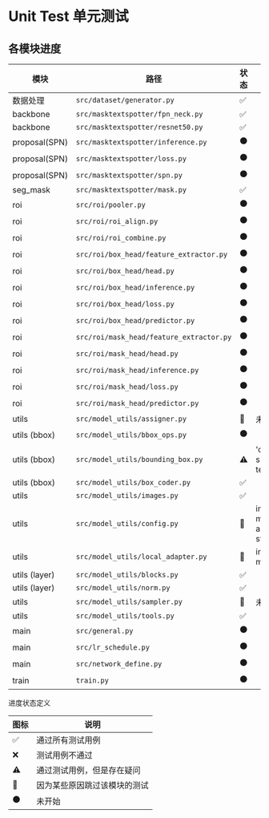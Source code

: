 # Unit Test 单元测试

## 各模块进度

| 模块          | 路径                                     | 状态               | 描述                                                         |
| ------------- | ---------------------------------------- | ------------------ | ------------------------------------------------------------ |
| 数据处理      | `src/dataset/generator.py`               | :white_check_mark: |                                                              |
| backbone      | `src/masktextspotter/fpn_neck.py`        | :white_check_mark: |                                                              |
| backbone      | `src/masktextspotter/resnet50.py`        | :white_check_mark: |                                                              |
| proposal(SPN) | `src/masktextspotter/inference.py`       | :black_circle:     |                                                              |
| proposal(SPN) | `src/masktextspotter/loss.py`            | :black_circle:     |                                                              |
| proposal(SPN) | `src/masktextspotter/spn.py`             | :black_circle:     |                                                              |
| seg_mask      | `src/masktextspotter/mask.py`            | :white_check_mark: |                                                              |
| roi           | `src/roi/pooler.py`                      | :black_circle:     |                                                              |
| roi           | `src/roi/roi_align.py`                   | :black_circle:     |                                                              |
| roi           | `src/roi/roi_combine.py`                 | :black_circle:     |                                                              |
| roi           | `src/roi/box_head/feature_extractor.py`  | :black_circle:     |                                                              |
| roi           | `src/roi/box_head/head.py`               | :black_circle:     |                                                              |
| roi           | `src/roi/box_head/inference.py`          | :black_circle:     |                                                              |
| roi           | `src/roi/box_head/loss.py`               | :black_circle:     |                                                              |
| roi           | `src/roi/box_head/predictor.py`          | :black_circle:     |                                                              |
| roi           | `src/roi/mask_head/feature_extractor.py` | :black_circle:     |                                                              |
| roi           | `src/roi/mask_head/head.py`              | :black_circle:     |                                                              |
| roi           | `src/roi/mask_head/inference.py`         | :black_circle:     |                                                              |
| roi           | `src/roi/mask_head/loss.py`              | :black_circle:     |                                                              |
| roi           | `src/roi/mask_head/predictor.py`         | :black_circle:     |                                                              |
| utils         | `src/model_utils/assigner.py`            | :no_entry_sign:    | 未使用                                                       |
| utils (bbox)  | `src/model_utils/bbox_ops.py`            | :black_circle:     |                                                              |
| utils (bbox)  | `src/model_utils/bounding_box.py`        | :warning:          | 'crop' and 'rotate' should be tested after testing seg_mask  |
| utils (bbox)  | `src/model_utils/box_coder.py`           | :white_check_mark: |                                                              |
| utils         | `src/model_utils/images.py`              | :white_check_mark: |                                                              |
| utils         | `src/model_utils/config.py`              | :no_entry_sign:    | implemented from maskrcnn(mindspore)<br>and run in good status |
| utils         | `src/model_utils/local_adapter.py`       | :no_entry_sign:    | implemented from maskrcnn(mindspore)                         |
| utils (layer) | `src/model_utils/blocks.py`              | :white_check_mark: |                                                              |
| utils (layer) | `src/model_utils/norm.py`                | :white_check_mark: |                                                              |
| utils         | `src/model_utils/sampler.py`             | :no_entry_sign:    | 未使用                                                       |
| utils         | `src/model_utils/tools.py`               | :white_check_mark: |                                                              |
| main          | `src/general.py`                         | :black_circle:     |                                                              |
| main          | `src/lr_schedule.py`                     | :black_circle:     |                                                              |
| main          | `src/network_define.py`                  | :black_circle:     |                                                              |
| train         | `train.py`                               | :black_circle:     |                                                              |

进度状态定义

| 图标               | 说明                         |
| ------------------ | ---------------------------- |
| :white_check_mark: | 通过所有测试用例             |
| :x:                | 测试用例不通过               |
| :warning:          | 通过测试用例，但是存在疑问   |
| :no_entry_sign:    | 因为某些原因跳过该模块的测试 |
| :black_circle:     | 未开始                       |

